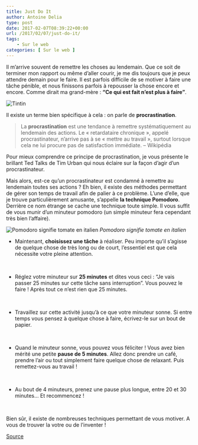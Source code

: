 ```yaml
---
title: Just Do It
author: Antoine Delia
type: post
date: 2017-02-07T08:39:22+00:00
url: /2017/02/07/just-do-it/
tags:
    - Sur le web
categories: [ Sur le web ]
---
```

Il m&#8217;arrive souvent de remettre les choses au lendemain. Que ce soit de terminer mon rapport ou même d&#8217;aller courir, je me dis toujours que je peux attendre demain pour le faire. Il est parfois difficile de se motiver à faire une tâche pénible, et nous finissons parfois à repousser la chose encore et encore. Comme dirait ma grand-mère : **&#8220;Ce qui est fait n&#8217;est plus à faire&#8221;**.

![Tintin](https://i0.wp.com/i.imgur.com/4Cir7iv.png?resize=392%2C533&#038;ssl=1)

Il existe un terme bien spécifique à cela : on parle de **procrastination**.

> La **procrastination** est une tendance à remettre systématiquement au lendemain des actions. Le « retardataire chronique », appelé procrastinateur, n’arrive pas à se « mettre au travail », surtout lorsque cela ne lui procure pas de satisfaction immédiate. &#8211; Wikipédia

Pour mieux comprendre ce principe de procrastination, je vous présente le brillant Ted Talks de Tim Urban qui nous éclaire sur la façon d&#8217;agir d&#8217;un procrastinateur.

<span class="embed-youtube" style="text-align:center; display: block;"></span>

Mais alors, est-ce qu&#8217;un procrastinateur est condamné à remettre au lendemain toutes ses actions ? Eh bien, il existe des méthodes permettant de gérer son temps de travail afin de palier à ce problème. L&#8217;une d&#8217;elle, que je trouve particulièrement amusante, s&#8217;appelle **la technique Pomodoro**. Derrière ce nom étrange se cache une technique toute simple. Il vous suffit de vous munir d&#8217;un minuteur pomodoro (un simple minuteur fera cependant très bien l&#8217;affaire).

![Pomodoro signifie tomate en italien](https://upload.wikimedia.org/wikipedia/commons/3/34/Il_pomodoro.jpg)
_Pomodoro signifie tomate en italien_

  * Maintenant, **choisissez une tâche** à réaliser. Peu importe qu&#8217;il s&#8217;agisse de quelque chose de très long ou de court, l&#8217;essentiel est que cela nécessite votre pleine attention.

&nbsp;

  * Réglez votre minuteur sur **25 minutes** et dites vous ceci : &#8220;Je vais passer 25 minutes sur cette tâche sans interruption&#8221;. Vous pouvez le faire ! Après tout ce n&#8217;est rien que 25 minutes.

&nbsp;

  * Travaillez sur cette activité jusqu&#8217;à ce que votre minuteur sonne. Si entre temps vous pensez à quelque chose à faire, écrivez-le sur un bout de papier.

&nbsp;

  * Quand le minuteur sonne, vous pouvez vous féliciter ! Vous avez bien mérité une petite **pause de 5 minutes**. Allez donc prendre un café, prendre l&#8217;air ou tout simplement faire quelque chose de relaxant. Puis remettez-vous au travail !

&nbsp;

  * Au bout de 4 minuteurs, prenez une pause plus longue, entre 20 et 30 minutes&#8230; Et recommencez !

&nbsp;

Bien sûr, il existe de nombreuses techniques permettant de vous motiver. A vous de trouver la votre ou de l&#8217;inventer !

[Source][1]

 [1]: https://cirillocompany.de/pages/pomodoro-technique